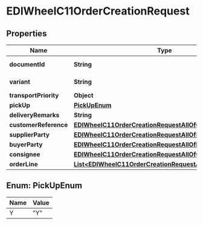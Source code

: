 

# EDIWheelC11OrderCreationRequest


## Properties

| Name | Type | Description | Notes |
|------------ | ------------- | ------------- | -------------|
|**documentId** | **String** | Fixed value \&quot;C1\&quot; |  |
|**variant** | **String** | Fixed value \&quot;1\&quot; |  [optional] |
|**transportPriority** | **Object** |  |  |
|**pickUp** | [**PickUpEnum**](#PickUpEnum) |  |  |
|**deliveryRemarks** | **String** |  |  [optional] |
|**customerReference** | [**EDIWheelC11OrderCreationRequestAllOfCustomerReference**](EDIWheelC11OrderCreationRequestAllOfCustomerReference.md) |  |  |
|**supplierParty** | [**EDIWheelC11OrderCreationRequestAllOfSupplierParty**](EDIWheelC11OrderCreationRequestAllOfSupplierParty.md) |  |  |
|**buyerParty** | [**EDIWheelC11OrderCreationRequestAllOfBuyerParty**](EDIWheelC11OrderCreationRequestAllOfBuyerParty.md) |  |  |
|**consignee** | [**EDIWheelC11OrderCreationRequestAllOfConsignee**](EDIWheelC11OrderCreationRequestAllOfConsignee.md) |  |  [optional] |
|**orderLine** | [**List&lt;EDIWheelC11OrderCreationRequestAllOfOrderLine&gt;**](EDIWheelC11OrderCreationRequestAllOfOrderLine.md) |  |  [optional] |



## Enum: PickUpEnum

| Name | Value |
|---- | -----|
| Y | &quot;Y&quot; |



